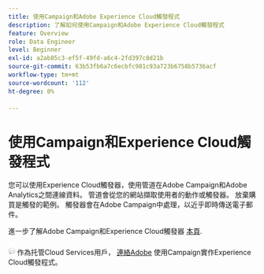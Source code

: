 ```yaml
---
title: 使用Campaign和Adobe Experience Cloud觸發程式
description: 了解如何使用Campaign和Adobe Experience Cloud觸發程式
feature: Overview
role: Data Engineer
level: Beginner
exl-id: a2ab85c3-ef5f-49fd-a6c4-2fd397c8d21b
source-git-commit: 63b53fb6a7c6ecbfc981c93a723b6758b5736acf
workflow-type: tm+mt
source-wordcount: '112'
ht-degree: 0%

---
```


# 使用Campaign和Experience Cloud觸發程式

您可以使用Experience Cloud觸發器，使用管道在Adobe Campaign和Adobe Analytics之間連線資料。 管道會從您的網站擷取使用者的動作或觸發器。 放棄購買是觸發的範例。 觸發器會在Adobe Campaign中處理，以近乎即時傳送電子郵件。

進一步了解Adobe Campaign和Experience Cloud觸發器 [本頁](https://experienceleague.adobe.com/docs/campaign-classic/using/integrating-with-adobe-experience-cloud/experience-triggers/about-triggers.html?lang=en).

![](../assets/do-not-localize/speech.png)   作為托管Cloud Services用戶， [連絡Adobe](../start/campaign-faq.md#support) 使用Campaign實作Experience Cloud觸發程式。
